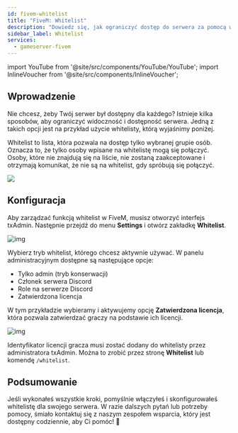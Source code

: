 ```yaml
---
id: fivem-whitelist
title: "FiveM: Whitelist"
description: "Dowiedz się, jak ograniczyć dostęp do serwera za pomocą whitelist, aby zwiększyć bezpieczeństwo i kontrolować wejście graczy → Sprawdź teraz"
sidebar_label: Whitelist
services:
  - gameserver-fivem
---
```


import YouTube from '@site/src/components/YouTube/YouTube';
import InlineVoucher from '@site/src/components/InlineVoucher';

## Wprowadzenie
Nie chcesz, żeby Twój serwer był dostępny dla każdego? Istnieje kilka sposobów, aby ograniczyć widoczność i dostępność serwera. Jedną z takich opcji jest na przykład użycie whitelisty, którą wyjaśnimy poniżej.

Whitelist to lista, która pozwala na dostęp tylko wybranej grupie osób. Oznacza to, że tylko osoby wpisane na whitelistę mogą się połączyć. Osoby, które nie znajdują się na liście, nie zostaną zaakceptowane i otrzymają komunikat, że nie są na whitelist, gdy spróbują się połączyć.

![](https://screensaver01.zap-hosting.com/index.php/s/TCYYodZW2XN6FYk/preview)

<InlineVoucher />

## Konfiguracja

Aby zarządzać funkcją whitelist w FiveM, musisz otworzyć interfejs txAdmin. Następnie przejdź do menu **Settings** i otwórz zakładkę **Whitelist**.

![img](https://screensaver01.zap-hosting.com/index.php/s/WJBH63dWtyWWYQ6/download)

Wybierz tryb whitelist, którego chcesz aktywnie używać. W panelu administracyjnym dostępne są następujące opcje:

- Tylko admin (tryb konserwacji)
- Członek serwera Discord
- Role na serwerze Discord
- Zatwierdzona licencja

W tym przykładzie wybieramy i aktywujemy opcję **Zatwierdzona licencja**, która pozwala zatwierdzać graczy na podstawie ich licencji.

![img](https://screensaver01.zap-hosting.com/index.php/s/dzTZLTczjWjorkf/download)

Identyfikator licencji gracza musi zostać dodany do whitelisty przez administratora txAdmin. Można to zrobić przez stronę **Whitelist** lub komendę `/whitelist`.

## Podsumowanie

Jeśli wykonałeś wszystkie kroki, pomyślnie włączyłeś i skonfigurowałeś whitelistę dla swojego serwera. W razie dalszych pytań lub potrzeby pomocy, śmiało kontaktuj się z naszym zespołem wsparcia, który jest dostępny codziennie, aby Ci pomóc! 🙂

<InlineVoucher />